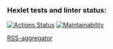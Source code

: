 ### Hexlet tests and linter status:
[![Actions Status](https://github.com/Pavelvl21/frontend-project-11/workflows/hexlet-check/badge.svg)](https://github.com/Pavelvl21/frontend-project-11/actions)
[![Maintainability](https://api.codeclimate.com/v1/badges/e4fda0c3eb62272f1798/maintainability)](https://codeclimate.com/github/Pavelvl21/frontend-project-11/maintainability)

[RSS-aggregator](https://frontend-project-11-ochre.vercel.app/)